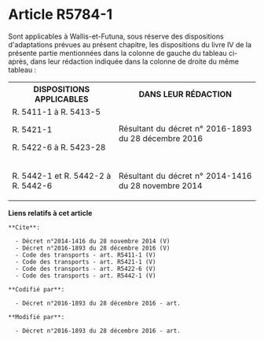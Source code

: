 # Article R5784-1

Sont applicables à Wallis-et-Futuna, sous réserve des dispositions d'adaptations prévues au présent chapitre, les
dispositions du livre IV de la présente partie mentionnées dans la colonne de gauche du tableau ci-après, dans leur rédaction
indiquée dans la colonne de droite du même tableau : 

<table>
    <tbody>
      <tr>
        <th>DISPOSITIONS APPLICABLES 

</th>
        <th>DANS LEUR RÉDACTION 

</th>
      </tr>
      <tr>
        <td align="justify">
R. 5411-1 à R. 5413-5 

R. 5421-1 

R. 5422-6 à R. 5423-28 

</td>
        <td align="justify">

Résultant du décret n° 2016-1893 du 28 décembre 2016 

</td>
      </tr>
      <tr>
        <td align="justify">
R. 5442-1 et R. 5442-2 à R. 5442-6 

</td>
        <td align="justify">

Résultant du décret n° 2014-1416 du 28 novembre 2014

</td>
      </tr>
    </tbody>
  </table>

**Liens relatifs à cet article**

	**Cite**:

	  - Décret n°2014-1416 du 28 novembre 2014 (V)
	  - Décret n°2016-1893 du 28 décembre 2016 (V)
	  - Code des transports - art. R5411-1 (V)
	  - Code des transports - art. R5421-1 (V)
	  - Code des transports - art. R5422-6 (V)
	  - Code des transports - art. R5442-1 (V)

	**Codifié par**:

	  - Décret n°2016-1893 du 28 décembre 2016 - art.

	**Modifié par**:

	  - Décret n°2016-1893 du 28 décembre 2016 - art.
